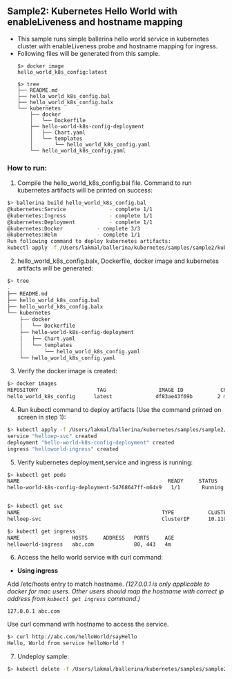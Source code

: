 ## Sample2: Kubernetes Hello World with enableLiveness and hostname mapping

- This sample runs simple ballerina hello world service in kubernetes cluster with enableLiveness probe and  hostname
 mapping for ingress. 
- Following files will be generated from this sample.
    ``` 
    $> docker image
    hello_world_k8s_config:latest
    
    $> tree
    ├── README.md
    ├── hello_world_k8s_config.bal
    ├── hello_world_k8s_config.balx
    └── kubernetes
        ├── docker
        │   └── Dockerfile
        ├── hello-world-k8s-config-deployment
        │   ├── Chart.yaml
        │   └── templates
        │       └── hello_world_k8s_config.yaml
        └── hello_world_k8s_config.yaml
    ```
### How to run:

1. Compile the  hello_world_k8s_config.bal file. Command to run kubernetes artifacts will be printed on success:
```bash
$> ballerina build hello_world_k8s_config.bal
@kubernetes:Service 			 - complete 1/1
@kubernetes:Ingress 			 - complete 1/1
@kubernetes:Deployment 			 - complete 1/1
@kubernetes:Docker 			 - complete 3/3
@kubernetes:Helm 			 - complete 1/1
Run following command to deploy kubernetes artifacts: 
kubectl apply -f /Users/lakmal/ballerina/kubernetes/samples/sample2/kubernetes/

```

2. hello_world_k8s_config.balx, Dockerfile, docker image and kubernetes artifacts will be generated: 
```bash
$> tree
.
├── README.md
├── hello_world_k8s_config.bal
├── hello_world_k8s_config.balx
└── kubernetes
    ├── docker
    │   └── Dockerfile
    ├── hello-world-k8s-config-deployment
    │   ├── Chart.yaml
    │   └── templates
    │       └── hello_world_k8s_config.yaml
    └── hello_world_k8s_config.yaml
```

3. Verify the docker image is created:
```bash
$> docker images
REPOSITORY                   TAG                 IMAGE ID            CREATED             SIZE
hello_world_k8s_config      latest              df83ae43f69b        2 minutes ago        102MB

```

4. Run kubectl command to deploy artifacts (Use the command printed on screen in step 1):
```bash
$> kubectl apply -f /Users/lakmal/ballerina/kubernetes/samples/sample2/kubernetes/
service "helloep-svc" created
deployment "hello-world-k8s-config-deployment" created
ingress "helloworld-ingress" created
```

5. Verify kubernetes deployment,service and ingress is running:
```bash
$> kubectl get pods
NAME                                                READY     STATUS    RESTARTS   AGE
hello-world-k8s-config-deployment-54768647ff-m64v9   1/1       Running   0          4s


$> kubectl get svc
NAME                                              TYPE           CLUSTER-IP       EXTERNAL-IP   PORT(S)                      AGE
helloep-svc                                       ClusterIP      10.110.199.222   <none>        9090/TCP                     3m

$> kubectl get ingress
NAME                 HOSTS     ADDRESS   PORTS     AGE
helloworld-ingress   abc.com             80, 443   4m
```

6. Access the hello world service with curl command:

- **Using ingress**

Add /etc/hosts entry to match hostname.
_(127.0.0.1 is only applicable to docker for mac users. Other users should map the hostname with correct ip address 
from `kubectl get ingress` command.)_
 ```
 127.0.0.1 abc.com
 ```
Use curl command with hostname to access the service.
```bash
$> curl http://abc.com/helloWorld/sayHello
Hello, World from service helloWorld !
```
7. Undeploy sample:
```bash
$> kubectl delete -f /Users/lakmal/ballerina/kubernetes/samples/sample2/kubernetes/
```